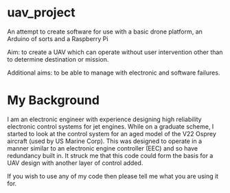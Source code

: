 uav_project
===========

An attempt to create software for use with a basic drone platform, an Arduino of sorts and a Raspberry Pi

Aim: to create a UAV which can operate without user intervention other than to determine destination or mission.

Additional aims: to be able to manage with electronic and software failures.

My Background
==============

I am an electronic engineer with experience designing high reliability electronic control systems for jet engines. While on a graduate scheme, I started to look at the control system for an aged model of the V22 Osprey aircraft (used by US Marine Corp). This was designed to operate in a manner similar to an electronic engine controller (EEC) and so have redundancy built in. It struck me that this code could form the basis for a UAV design with another layer of control added. 

If you wish to use any of my code then please tell me what you are using it for. 
